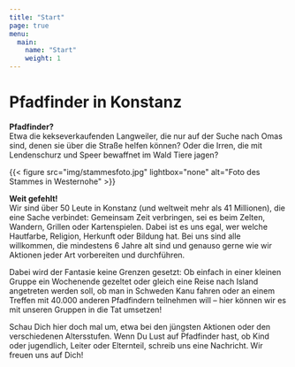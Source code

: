 ```yaml
---
title: "Start"
page: true
menu:
  main:
    name: "Start"
    weight: 1
---
```


# Pfadfinder in Konstanz

**Pfadfinder?**\
Etwa die kekseverkaufenden Langweiler, die nur auf der Suche
nach Omas sind, denen sie über die Straße helfen können? Oder die Irren, die
mit Lendenschurz und Speer bewaffnet im Wald Tiere jagen?

{{< figure src="img/stammesfoto.jpg" lightbox="none" alt="Foto des Stammes in Westernohe" >}}

**Weit gefehlt!**\
Wir sind über 50 Leute in Konstanz (und weltweit mehr als 41 Millionen), die
eine Sache verbindet: Gemeinsam Zeit verbringen, sei es beim Zelten, Wandern,
Grillen oder Kartenspielen. Dabei ist es uns egal, wer welche Hautfarbe,
Religion, Herkunft oder Bildung hat. Bei uns sind alle willkommen, die
mindestens 6 Jahre alt sind und genauso gerne wie wir Aktionen jeder Art
vorbereiten und durchführen.

Dabei wird der Fantasie keine Grenzen gesetzt: Ob einfach in einer kleinen
Gruppe ein Wochenende gezeltet oder gleich eine Reise nach Island angetreten
werden soll, ob man in Schweden Kanu fahren oder an einem Treffen mit 40.000
anderen Pfadfindern teilnehmen will – hier können wir es mit unseren Gruppen in
die Tat umsetzen!

Schau Dich hier doch mal um, etwa bei den jüngsten Aktionen oder den
verschiedenen Altersstufen. Wenn Du Lust auf Pfadfinder hast, ob Kind oder
jugendlich, Leiter oder Elternteil, schreib uns eine Nachricht. Wir freuen uns
auf Dich!
